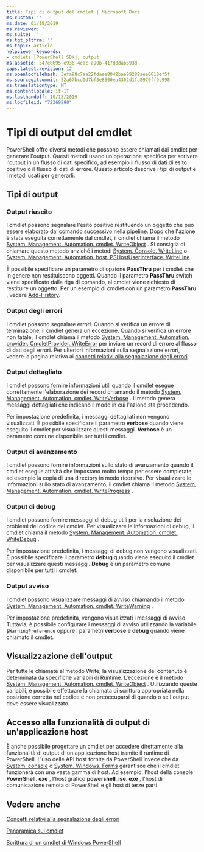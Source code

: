 ```yaml
---
title: Tipi di output del cmdlet | Microsoft Docs
ms.custom: ''
ms.date: 01/18/2019
ms.reviewer: ''
ms.suite: ''
ms.tgt_pltfrm: ''
ms.topic: article
helpviewer_keywords:
- cmdlets [PowerShell SDK], output
ms.assetid: 547e6695-e936-4cac-a90b-417d0dab393d
caps.latest.revision: 12
ms.openlocfilehash: 3efa98c7aa22fdaee8042bae99282aea0618ef5f
ms.sourcegitcommit: 52a67bcd9d7bf3e8600ea4302d1fa8970ff9c998
ms.translationtype: MT
ms.contentlocale: it-IT
ms.lasthandoff: 10/15/2019
ms.locfileid: "72369290"
---
```

# <a name="types-of-cmdlet-output"></a>Tipi di output del cmdlet

PowerShell offre diversi metodi che possono essere chiamati dai cmdlet per generare l'output. Questi metodi usano un'operazione specifica per scrivere l'output in un flusso di dati specifico, ad esempio il flusso di dati di esito positivo o il flusso di dati di errore. Questo articolo descrive i tipi di output e i metodi usati per generarli.

## <a name="types-of-output"></a>Tipi di output

### <a name="success-output"></a>Output riuscito

I cmdlet possono segnalare l'esito positivo restituendo un oggetto che può essere elaborato dal comando successivo nella pipeline. Dopo che l'azione è stata eseguita correttamente dal cmdlet, il cmdlet chiama il metodo [System. Management. Automation. cmdlet. WriteObject](/dotnet/api/System.Management.Automation.Cmdlet.WriteObject) . Si consiglia di chiamare questo metodo anziché i metodi [System. Console. WriteLine](/dotnet/api/System.Console.WriteLine) o [System. Management. Automation. host. PSHostUserInterface. WriteLine](/dotnet/api/System.Management.Automation.Host.PSHostUserInterface.WriteLine) .

È possibile specificare un parametro di opzione **PassThru** per i cmdlet che in genere non restituiscono oggetti.
Quando il parametro **PassThru** switch viene specificato dalla riga di comando, al cmdlet viene richiesto di restituire un oggetto. Per un esempio di cmdlet con un parametro **PassThru** , vedere [Add-History](/powershell/module/Microsoft.PowerShell.Core/Add-History).

### <a name="error-output"></a>Output degli errori

I cmdlet possono segnalare errori. Quando si verifica un errore di terminazione, il cmdlet genera un'eccezione. Quando si verifica un errore non fatale, il cmdlet chiama il metodo [System. Management. Automation. provider. CmdletProvider. WriteError](/dotnet/api/System.Management.Automation.Provider.CmdletProvider.WriteError) per inviare un record di errore al flusso di dati degli errori. Per ulteriori informazioni sulla segnalazione errori, vedere la pagina relativa ai [concetti relativi alla segnalazione degli errori](./error-reporting-concepts.md).

### <a name="verbose-output"></a>Output dettagliato

I cmdlet possono fornire informazioni utili quando il cmdlet esegue correttamente l'elaborazione dei record chiamando il metodo [System. Management. Automation. cmdlet. WriteVerbose](/dotnet/api/System.Management.Automation.Cmdlet.WriteVerbose) . Il metodo genera messaggi dettagliati che indicano il modo in cui l'azione sta procedendo.

Per impostazione predefinita, i messaggi dettagliati non vengono visualizzati. È possibile specificare il parametro **verbose** quando viene eseguito il cmdlet per visualizzare questi messaggi. **Verbose** è un parametro comune disponibile per tutti i cmdlet.

### <a name="progress-output"></a>Output di avanzamento

I cmdlet possono fornire informazioni sullo stato di avanzamento quando il cmdlet esegue attività che impostano molto tempo per essere completate, ad esempio la copia di una directory in modo ricorsivo. Per visualizzare le informazioni sullo stato di avanzamento, il cmdlet chiama il metodo [System. Management. Automation. cmdlet. WriteProgress](/dotnet/api/System.Management.Automation.Cmdlet.WriteProgress) .

### <a name="debug-output"></a>Output di debug

I cmdlet possono fornire messaggi di debug utili per la risoluzione dei problemi del codice del cmdlet. Per visualizzare le informazioni di debug, il cmdlet chiama il metodo [System. Management. Automation. cmdlet. WriteDebug](/dotnet/api/System.Management.Automation.Cmdlet.WriteDebug) .

Per impostazione predefinita, i messaggi di debug non vengono visualizzati. È possibile specificare il parametro **debug** quando viene eseguito il cmdlet per visualizzare questi messaggi. **Debug** è un parametro comune disponibile per tutti i cmdlet.

### <a name="warning-output"></a>Output avviso

I cmdlet possono visualizzare messaggi di avviso chiamando il metodo [System. Management. Automation. cmdlet. WriteWarning](/dotnet/api/System.Management.Automation.Cmdlet.WriteWarning) .

Per impostazione predefinita, vengono visualizzati i messaggi di avviso. Tuttavia, è possibile configurare i messaggi di avviso utilizzando la variabile `$WarningPreference` oppure i parametri **verbose** e **debug** quando viene chiamato il cmdlet.

## <a name="displaying-output"></a>Visualizzazione dell'output

Per tutte le chiamate al metodo Write, la visualizzazione del contenuto è determinata da specifiche variabili di Runtime. L'eccezione è il metodo [System. Management. Automation. cmdlet. WriteObject](/dotnet/api/System.Management.Automation.Cmdlet.WriteObject) . Utilizzando queste variabili, è possibile effettuare la chiamata di scrittura appropriata nella posizione corretta nel codice e non preoccuparsi di quando o se l'output deve essere visualizzato.

## <a name="accessing-the-output-functionality-of-a-host-application"></a>Accesso alla funzionalità di output di un'applicazione host

È anche possibile progettare un cmdlet per accedere direttamente alla funzionalità di output di un'applicazione host tramite il runtime di PowerShell. L'uso delle API host fornite da PowerShell invece che da [System. console](/dotnet/api/System.Console) o [System. Windows. Forms](/dotnet/api/System.Windows.Forms) garantisce che il cmdlet funzionerà con una vasta gamma di host. Ad esempio: l'host della console **PowerShell. exe** , l'host grafico **powershell_ise. exe** , l'host di comunicazione remota di PowerShell e gli host di terze parti.

## <a name="see-also"></a>Vedere anche

[Concetti relativi alla segnalazione degli errori](./error-reporting-concepts.md)

[Panoramica sui cmdlet](./cmdlet-overview.md)

[Scrittura di un cmdlet di Windows PowerShell](./writing-a-windows-powershell-cmdlet.md)